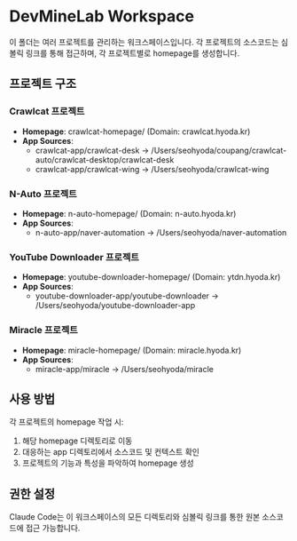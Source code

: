 # DevMineLab Workspace

이 폴더는 여러 프로젝트를 관리하는 워크스페이스입니다. 각 프로젝트의 소스코드는 심볼릭 링크를 통해 접근하며, 각 프로젝트별로 homepage를 생성합니다.

## 프로젝트 구조

### Crawlcat 프로젝트
- **Homepage**: crawlcat-homepage/ (Domain: crawlcat.hyoda.kr)
- **App Sources**: 
  - crawlcat-app/crawlcat-desk -> /Users/seohyoda/coupang/crawlcat-auto/crawlcat-desktop/crawlcat-desk
  - crawlcat-app/crawlcat-wing -> /Users/seohyoda/crawlcat-wing

### N-Auto 프로젝트
- **Homepage**: n-auto-homepage/ (Domain: n-auto.hyoda.kr)
- **App Sources**: 
  - n-auto-app/naver-automation -> /Users/seohyoda/naver-automation

### YouTube Downloader 프로젝트
- **Homepage**: youtube-downloader-homepage/ (Domain: ytdn.hyoda.kr)
- **App Sources**: 
  - youtube-downloader-app/youtube-downloader -> /Users/seohyoda/youtube-downloader-app

### Miracle 프로젝트
- **Homepage**: miracle-homepage/ (Domain: miracle.hyoda.kr)
- **App Sources**: 
  - miracle-app/miracle -> /Users/seohyoda/miracle

## 사용 방법

각 프로젝트의 homepage 작업 시:
1. 해당 homepage 디렉토리로 이동
2. 대응하는 app 디렉토리에서 소스코드 및 컨텍스트 확인
3. 프로젝트의 기능과 특성을 파악하여 homepage 생성

## 권한 설정

Claude Code는 이 워크스페이스의 모든 디렉토리와 심볼릭 링크를 통한 원본 소스코드에 접근 가능합니다.

